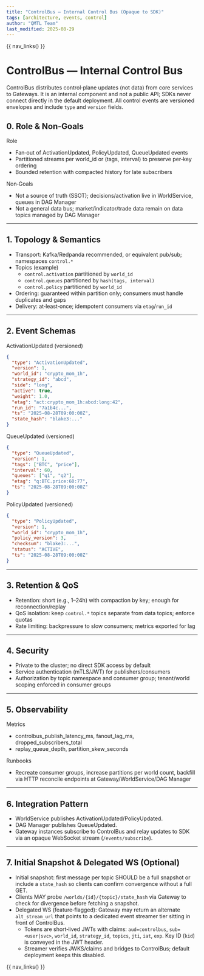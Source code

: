 ```yaml
---
title: "ControlBus — Internal Control Bus (Opaque to SDK)"
tags: [architecture, events, control]
author: "QMTL Team"
last_modified: 2025-08-29
---
```


{{ nav_links() }}

# ControlBus — Internal Control Bus

ControlBus distributes control‑plane updates (not data) from core services to Gateways. It is an internal component and not a public API; SDKs never connect directly in the default deployment. All control events are versioned envelopes and include `type` and `version` fields.

## 0. Role & Non‑Goals

Role
- Fan‑out of ActivationUpdated, PolicyUpdated, QueueUpdated events
- Partitioned streams per world_id or (tags, interval) to preserve per‑key ordering
- Bounded retention with compacted history for late subscribers

Non‑Goals
- Not a source of truth (SSOT); decisions/activation live in WorldService, queues in DAG Manager
- Not a general data bus; market/indicator/trade data remain on data topics managed by DAG Manager

---

## 1. Topology & Semantics

- Transport: Kafka/Redpanda recommended, or equivalent pub/sub; namespaces `control.*`
- Topics (example)
  - `control.activation` partitioned by `world_id`
  - `control.queues` partitioned by `hash(tags, interval)`
  - `control.policy` partitioned by `world_id`
- Ordering: guaranteed within partition only; consumers must handle duplicates and gaps
- Delivery: at‑least‑once; idempotent consumers via `etag`/`run_id`

---

## 2. Event Schemas

ActivationUpdated (versioned)
```json
{
  "type": "ActivationUpdated",
  "version": 1,
  "world_id": "crypto_mom_1h",
  "strategy_id": "abcd",
  "side": "long",
  "active": true,
  "weight": 1.0,
  "etag": "act:crypto_mom_1h:abcd:long:42",
  "run_id": "7a1b4c...",
  "ts": "2025-08-28T09:00:00Z",
  "state_hash": "blake3:..."
}
```

QueueUpdated (versioned)
```json
{
  "type": "QueueUpdated",
  "version": 1,
  "tags": ["BTC", "price"],
  "interval": 60,
  "queues": ["q1", "q2"],
  "etag": "q:BTC.price:60:77",
  "ts": "2025-08-28T09:00:00Z"
}
```

PolicyUpdated (versioned)
```json
{
  "type": "PolicyUpdated",
  "version": 1,
  "world_id": "crypto_mom_1h",
  "policy_version": 3,
  "checksum": "blake3:...",
  "status": "ACTIVE",
  "ts": "2025-08-28T09:00:00Z"
}
```

---

## 3. Retention & QoS

- Retention: short (e.g., 1–24h) with compaction by key; enough for reconnection/replay
- QoS isolation: keep `control.*` topics separate from data topics; enforce quotas
- Rate limiting: backpressure to slow consumers; metrics exported for lag

---

## 4. Security

- Private to the cluster; no direct SDK access by default
- Service authentication (mTLS/JWT) for publishers/consumers
- Authorization by topic namespace and consumer group; tenant/world scoping enforced in consumer groups

---

## 5. Observability

Metrics
- controlbus_publish_latency_ms, fanout_lag_ms, dropped_subscribers_total
- replay_queue_depth, partition_skew_seconds

Runbooks
- Recreate consumer groups, increase partitions per world count, backfill via HTTP reconcile endpoints at Gateway/WorldService/DAG Manager

---

## 6. Integration Pattern

- WorldService publishes ActivationUpdated/PolicyUpdated.
- DAG Manager publishes QueueUpdated.
- Gateway instances subscribe to ControlBus and relay updates to SDK via an opaque WebSocket stream (`/events/subscribe`).

---

## 7. Initial Snapshot & Delegated WS (Optional)

- Initial snapshot: first message per topic SHOULD be a full snapshot or include a `state_hash` so clients can confirm convergence without a full GET.
- Clients MAY probe `/worlds/{id}/{topic}/state_hash` via Gateway to check for divergence before fetching a snapshot.
- Delegated WS (feature‑flagged): Gateway may return an alternate `alt_stream_url` that points to a dedicated event streamer tier sitting in front of ControlBus.
  - Tokens are short‑lived JWTs with claims: `aud=controlbus`, `sub=<user|svc>`, `world_id`, `strategy_id`, `topics`, `jti`, `iat`, `exp`. Key ID (`kid`) is conveyed in the JWT header.
  - Streamer verifies JWKS/claims and bridges to ControlBus; default deployment keeps this disabled.

{{ nav_links() }}
